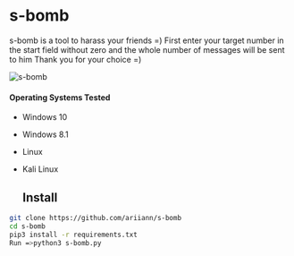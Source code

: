 # s-bomb
s-bomb is a tool to harass your friends =) First enter your target number in the start field without zero and the whole number of messages will be sent to him
Thank you for your choice =) 


![s-bomb](https://user-images.githubusercontent.com/87072183/126513745-4f486f78-e567-4a9b-a633-572bf6fa8752.png)

 
       

 
 
 #### Operating Systems Tested
        
- Windows 10
- Windows 8.1
- Linux 
- Kali Linux




  ## Install
  
```bash
git clone https://github.com/ariiann/s-bomb
cd s-bomb
pip3 install -r requirements.txt
Run =>python3 s-bomb.py
```

